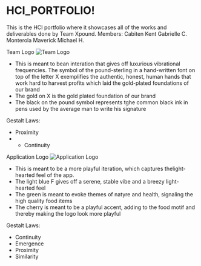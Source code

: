# HCI_PORTFOLIO!

This is the HCI portfolio where it showcases all of the works and deliverables done by Team Xpound. 
Members:
Cabiten Kent Gabrielle C.
Monterola Maverick Michael H.

Team Logo
![Team Logo](https://github.com/KentGab27/HCI_PORTFOLIO/assets/155821672/2c95d72b-2a28-43bd-9a54-c80b93a2413d)

- This is meant to bean interation that gives off luxurious vibrational frequencies. The symbol of the pound-sterling in a hand-written font on top of the letter X exemplifies the authentic, honest, human hands that work hard to harvest profits which laid the gold-plated foundations of our brand
- The gold on X is the gold plated foundation of our brand
- The black on the pound symbol represents tghe common black ink in pens used by the average man to write his signature

Gestalt Laws:
- Proximity
- - Continuity

Application Logo
![Application Logo](https://github.com/KentGab27/HCI_PORTFOLIO/assets/155821672/5836c335-6529-45bd-af2a-459f423cf96b)

- This is meant to be a more playful iteration, which captures thelight-hearted feel of the app.
- The light blue F gives off a serene, stable vibe and a breezy light-hearted feel
- The green is meant to evoke themes of natyre and health, signaling the high quality food items
- The cherry is meant to be a playful accent, adding to the food motif and thereby making the logo look more playful

Gestalt Laws:
- Continuity
- Emergence
- Proximity
- Similarity

